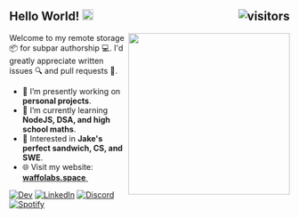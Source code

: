 <h2> Hello World! <a href="#"><img src="https://i.ibb.co/4K1VJ4h/Earth.gif" width="20"> <img align="right" src="https://komarev.com/ghpvc/?username=axojolotl&color=191919&label=Profile+Views&style=flat-square" alt="visitors"></a> </h2> 

<a href="#"><img align="right" src="https://c.tenor.com/hVmM21uY9hEAAAAM/homer-simpson.gif" width="290" /></a>

<p>Welcome to my remote storage 📦 for subpar authorship 💻. I'd greatly appreciate written issues 🔍 and pull requests 📩.</p>

* 🔭 I’m presently working on **personal projects**.
* 🌱 I’m currently learning **NodeJS, DSA, and high school maths**.
* 🤔 Interested in **Jake's perfect sandwich, CS, and SWE**.
* 🌐 Visit my website: <a href="https://www.waffolabs.space"> <strong>waffolabs.space</strong> <img src="https://i.ibb.co/m67zjZN/Waffo-Labs-Logo.gif" width="15" height="15" /> </a>
<!-- [![Protonmail](https://img.shields.io/badge/-ProtonMail-gray?style=for-the-badge&logo=protonmail&logoColor=ffffff)](mailto:########@protonmail.com) -->
[![Dev](https://img.shields.io/badge/-Dev.to-black?style=for-the-badge&logo=dev.to&logoColor=ffffff)](https://dev.to/axojolotl)
[![LinkedIn](https://img.shields.io/badge/-LinkedIn-darkblue?style=for-the-badge&logo=linkedin&logoColor=ffffff)](https://www.linkedin.com/in/marjolo-mabuti-884177229/)
[![Discord](https://img.shields.io/badge/-Discord-blue?style=for-the-badge&logo=discord&logoColor=ffffff)](https://discordapp.com/users/566800614189694978)
[![Spotify](https://img.shields.io/badge/-Spotify-darkgreen?style=for-the-badge&logo=spotify&logoColor=ffffff)](https://open.spotify.com/user/31tohf4ttkssdgrt7dfi7bvsq4ry)
